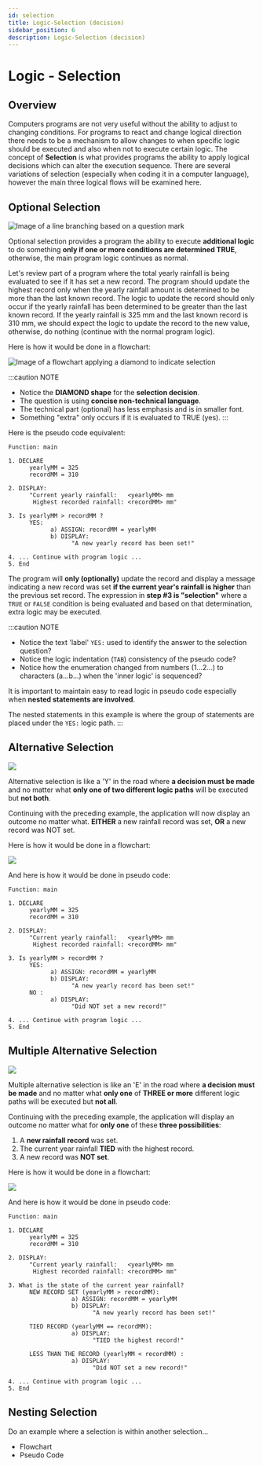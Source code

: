 ```yaml
---
id: selection
title: Logic-Selection (decision)
sidebar_position: 6
description: Logic-Selection (decision)
---
```


# Logic - Selection

## Overview

Computers programs are not very useful without the ability to adjust to changing conditions. For programs to react and change logical direction there needs to be a mechanism to allow changes to when specific logic should be executed and also when not to execute certain logic. The concept of **Selection** is what provides programs the ability to apply logical decisions which can alter the execution sequence. There are several variations of selection (especially when coding it in a computer language), however the main three logical flows will be examined here.

## Optional Selection

![Image of a line branching based on a question mark](../static/img/selectionOptionalTitle.png)

Optional selection provides a program the ability to execute **additional logic** to do something **only if one or more conditions are determined TRUE**, otherwise, the main program logic continues as normal.

Let's review part of a program where the total yearly rainfall is being evaluated to see if it has set a new record. The program should update the highest record only when the yearly rainfall amount is determined to be more than the last known record. The logic to update the record should only occur if the yearly rainfall has been determined to be greater than the last known record. If the yearly rainfall is 325 mm and the last known record is 310 mm, we should expect the logic to update the record to the new value, otherwise, do nothing (continue with the normal program logic).

Here is how it would be done in a flowchart:

![Image of a flowchart applying a diamond to indicate selection](../static/img/selectionOptional.png)

:::caution NOTE

- Notice the **DIAMOND shape** for the **selection decision**.
- The question is using **concise non-technical language**.
- The technical part (optional) has less emphasis and is in smaller font.
- Something "extra" only occurs if it is evaluated to TRUE (yes).
  :::

Here is the pseudo code equivalent:

```
Function: main

1. DECLARE
      yearlyMM = 325
      recordMM = 310

2. DISPLAY:
      "Current yearly rainfall:   <yearlyMM> mm
       Highest recorded rainfall: <recordMM> mm"

3. Is yearlyMM > recordMM ?
      YES:
            a) ASSIGN: recordMM = yearlyMM
            b) DISPLAY:
                  "A new yearly record has been set!"

4. ... Continue with program logic ...
5. End
```

The program will **only (optionally)** update the record and display a message indicating a new record was set **if the current year's rainfall is higher** than the previous set record. The expression in **step #3 is "selection"** where a `TRUE` or `FALSE` condition is being evaluated and based on that determination, extra logic may be executed.

:::caution NOTE

- Notice the text 'label' `YES:` used to identify the answer to the selection question?
- Notice the logic indentation (`TAB`) consistency of the pseudo code?
- Notice how the enumeration changed from numbers (1...2...) to characters (a...b...) when the 'inner logic' is sequenced?

It is important to maintain easy to read logic in pseudo code especially when **nested statements are involved**.

The nested statements in this example is where the group of statements are placed under the `YES:` logic path.
:::

## Alternative Selection

![](../static/img/selectionAlternativeTitle.png)

Alternative selection is like a 'Y' in the road where **a decision must be made** and no matter what **only one of two different logic paths** will be executed but **not both**.

Continuing with the preceding example, the application will now display an outcome no matter what. **EITHER** a new rainfall record was set, **OR** a new record was NOT set.

Here is how it would be done in a flowchart:

![](../static/img/selectionAlternative.png)

And here is how it would be done in pseudo code:

```
Function: main

1. DECLARE
      yearlyMM = 325
      recordMM = 310

2. DISPLAY:
      "Current yearly rainfall:   <yearlyMM> mm
       Highest recorded rainfall: <recordMM> mm"

3. Is yearlyMM > recordMM ?
      YES:
            a) ASSIGN: recordMM = yearlyMM
            b) DISPLAY:
                  "A new yearly record has been set!"
      NO :
            a) DISPLAY:
                  "Did NOT set a new record!"

4. ... Continue with program logic ...
5. End
```

## Multiple Alternative Selection

![](../static/img/selectionAlternativeMultiTitle.png)

Multiple alternative selection is like an 'E' in the road where **a decision must be made** and no matter what **only one** of **THREE or more** different logic paths will be executed but **not all**.

Continuing with the preceding example, the application will display an outcome no matter what for **only one** of these **three possibilities**:

1. A **new rainfall record** was set.
2. The current year rainfall **TIED** with the highest record.
3. A new record was **NOT set**.

Here is how it would be done in a flowchart:

![](../static/img/selectionAlternativeMulti.png)

And here is how it would be done in pseudo code:

```
Function: main

1. DECLARE
      yearlyMM = 325
      recordMM = 310

2. DISPLAY:
      "Current yearly rainfall:   <yearlyMM> mm
       Highest recorded rainfall: <recordMM> mm"

3. What is the state of the current year rainfall?
      NEW RECORD SET (yearlyMM > recordMM):
                  a) ASSIGN: recordMM = yearlyMM
                  b) DISPLAY:
                        "A new yearly record has been set!"

      TIED RECORD (yearlyMM == recordMM):
                  a) DISPLAY:
                        "TIED the highest record!"

      LESS THAN THE RECORD (yearlyMM < recordMM) :
                  a) DISPLAY:
                        "Did NOT set a new record!"

4. ... Continue with program logic ...
5. End
```

## Nesting Selection

Do an example where a selection is within another selection...

- Flowchart
- Pseudo Code
